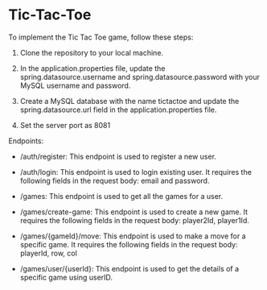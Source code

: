 # Tic-Tac-Toe 
To implement the Tic Tac Toe game, follow these steps:

1. Clone the repository to your local machine.

2. In the application.properties file, update the spring.datasource.username and spring.datasource.password with your MySQL username and password.

3. Create a MySQL database with the name tictactoe and update the spring.datasource.url field in the application.properties file.

4. Set the server port as 8081

Endpoints:

* /auth/register: This endpoint is used to register a new user.

* /auth/login: This endpoint is used to login existing user. It requires the following fields in the request body: email and password.

* /games: This endpoint is used to get all the games for a user.

* /games/create-game: This endpoint is used to create a new game. It requires the following fields in the request body: player2Id, player1Id.

* /games/{gameId}/move: This endpoint is used to make a move for a specific game. It requires the following fields in the request body: playerId, row, col

* /games/user/{userId}: This endpoint is used to get the details of a specific game using userID.
